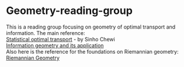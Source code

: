 # Geometry-reading-group
This is a reading group focusing on geometry of optimal transport and information. The main reference:  
[Statistical optimal transport](https://arxiv.org/abs/2407.18163) - by Sinho Chewi  
[Information geometry and its application](https://link.springer.com/book/10.1007/978-4-431-55978-8)  
Also here is the reference for the foundations on Riemannian geometry:  
[Riemannian Geometry](https://ia800300.us.archive.org/16/items/topology-collection/Riemannian%20Geometry%20-%20M.%20doCarmo_text.pdf)
